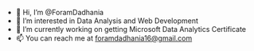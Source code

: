 - 👋 Hi, I’m @ForamDadhania
- 👀 I’m interested in Data Analysis and Web Development
- 🌱 I’m currently working on getting Microsoft Data Analytics Certificate
- 📫 You can reach me at foramdadhania16@gmail.com

<!---
ForamDadhania/ForamDadhania is a ✨ special ✨ repository because its `README.md` (this file) appears on your GitHub profile.
You can click the Preview link to take a look at your changes.
--->
